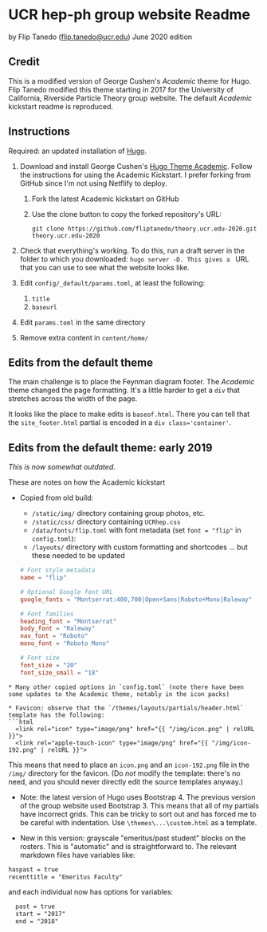 # UCR hep-ph group website Readme

by Flip Tanedo (flip.tanedo@ucr.edu)
June 2020 edition

## Credit

This is a modified version of George Cushen's *Academic* theme for Hugo. Flip Tanedo modified this theme starting in 2017 for the University of California, Riverside Particle Theory group website. The default *Academic* kickstart readme is reproduced.

## Instructions

Required: an updated installation of [Hugo](https://gohugo.io/getting-started/quick-start/).

1. Download and install George Cushen's [Hugo Theme Academic](https://sourcethemes.com/academic/). Follow the instructions for using the Academic Kickstart. I prefer forking from GitHub since I'm not using Netflify to deploy.

   1. Fork the latest Academic kickstart on GitHub

   2. Use the clone button to copy the forked repository's URL:

      ````
      git clone https://github.com/fliptanedo/theory.ucr.edu-2020.git theory.ucr.edu-2020
      ````

2. Check that everything's working. To do this, run a draft server in the folder to which you downloaded: `hugo server -D. This gives a ` URL that you can use to see what the website looks like.

3. Edit `config/_default/params.toml`, at least the following:

   1. `title`
   2. `baseurl`

4. Edit `params.toml` in the same directory

5. Remove extra content in `content/home/`

## Edits from the default theme

The main challenge is to place the Feynman diagram footer. The *Academic* theme changed the page formatting. It's a little harder to get a `div` that stretches across the width of the page. 

It looks like the place to make edits is `baseof.html`. There you can tell that the `site_footer.html` partial is encoded in a `div class='container'`.

## Edits from the default theme: early 2019

*This is now somewhat outdated.*

These are notes on how the Academic kickstart

* Copied from old build:

  - `/static/img/` directory containing group photos, etc.
  - `/static/css/` directory containing `UCRhep.css`
  - `/data/fonts/flip.toml` with font metadata (set `font = "flip"` in `config.toml`):
  - `/layouts/` directory with custom formatting and shortcodes ... but these needed to be updated

  ```toml
  # Font style metadata
  name = "flip"
  
  # Optional Google font URL
  google_fonts = "Montserrat:400,700|Open+Sans|Roboto+Mono|Raleway"
  
  # Font families
  heading_font = "Montserrat"
  body_font = "Raleway"
  nav_font = "Roboto"
  mono_font = "Roboto Mono"
  
  # Font size
  font_size = "20"
  font_size_small = "18"
  ```

```
* Many other copied options in `config.toml` (note there have been some updates to the Academic theme, notably in the icon packs)

* Favicon: observe that the `/themes/layouts/partials/header.html` template has the following:
​```html
  <link rel="icon" type="image/png" href="{{ "/img/icon.png" | relURL }}">
  <link rel="apple-touch-icon" type="image/png" href="{{ "/img/icon-192.png" | relURL }}">
```

This means that need to place an `icon.png` and an `icon-192.png` file in the `/img/` directory for the favicon. (Do *not* modify the template: there's no need, and you should never directly edit the source templates anyway.)

* Note: the latest version of Hugo uses Bootstrap 4. The previous version of the group website used Bootstrap 3. This means that all of my partials have incorrect grids. This can be tricky to sort out and has forced me to be careful with indentation. Use `\themes\...\custom.html` as a template.

* New in this version: grayscale "emeritus/past student" blocks on the rosters. This is "automatic" and is straightforward to. The relevant markdown files have variables like:

```markdown
haspast = true
recenttitle = "Emeritus Faculty"
```

and each individual now has options for variables:

```markdown  
  past = true
  start = "2017"
  end = "2018"
```
